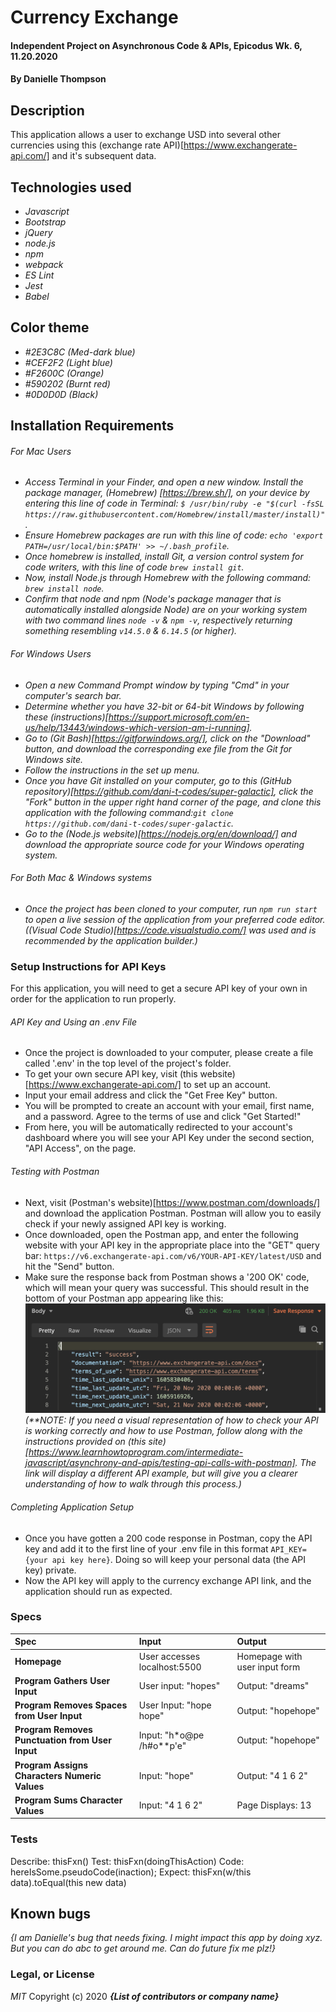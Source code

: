 # Currency Exchange

#### Independent Project on Asynchronous Code & APIs, Epicodus Wk. 6, 11.20.2020

#### By Danielle Thompson

## Description

This application allows a user to exchange USD into several other currencies using this (exchange rate API)[https://www.exchangerate-api.com/] and it's subsequent data.

## Technologies used

- _Javascript_
- _Bootstrap_
- _jQuery_
- _node.js_
- _npm_
- _webpack_
- _ES Lint_
- _Jest_
- _Babel_

## Color theme

- _#2E3C8C (Med-dark blue)_
- _#CEF2F2 (Light blue)_
- _#F2600C (Orange)_
- _#590202 (Burnt red)_
- _#0D0D0D (Black)_

## Installation Requirements

###### For Mac Users

- _Access Terminal in your Finder, and open a new window. Install the package manager, (Homebrew) [https://brew.sh/], on your device by entering this line of code in Terminal: `$ /usr/bin/ruby -e "$(curl -fsSL https://raw.githubusercontent.com/Homebrew/install/master/install)"`._
- _Ensure Homebrew packages are run with this line of code: `echo 'export PATH=/usr/local/bin:$PATH' >> ~/.bash_profile`._
- _Once homebrew is installed, install Git, a version control system for code writers, with this line of code `brew install git`._
- _Now, install Node.js through Homebrew with the following command: `brew install node`._
- _Confirm that node and npm (Node's package manager that is automatically installed alongside Node) are on your working system with two command lines `node -v` & `npm -v`, respectively returning something resembling `v14.5.0` & `6.14.5` (or higher)._

###### For Windows Users

- _Open a new Command Prompt window by typing "Cmd" in your computer's search bar._
- _Determine whether you have 32-bit or 64-bit Windows by following these (instructions)[https://support.microsoft.com/en-us/help/13443/windows-which-version-am-i-running]._
- _Go to (Git Bash)[https://gitforwindows.org/], click on the "Download" button, and download the corresponding exe file from the Git for Windows site._
- _Follow the instructions in the set up menu._
- _Once you have Git installed on your computer, go to this (GitHub repository)[https://github.com/dani-t-codes/super-galactic], click the "Fork" button in the upper right hand corner of the page, and clone this application with the following command:`git clone https://github.com/dani-t-codes/super-galactic`._
- _Go to the (Node.js website)[https://nodejs.org/en/download/] and download the appropriate source code for your Windows operating system._

###### For Both Mac & Windows systems

- _Once the project has been cloned to your computer, run `npm run start` to open a live session of the application from your preferred code editor. ((Visual Code Studio)[https://code.visualstudio.com/] was used and is recommended by the application builder.)_

### Setup Instructions for API Keys

For this application, you will need to get a secure API key of your own in order for the application to run properly.  

###### API Key and Using an .env File
- Once the project is downloaded to your computer, please create a file called '.env' in the top level of the project's folder.
- To get your own secure API key, visit (this website)[https://www.exchangerate-api.com/] to set up an account. 
- Input your email address and click the "Get Free Key" button.
- You will be prompted to create an account with your email, first name, and a password. Agree to the terms of use and click "Get Started!"
- From here, you will be automatically redirected to your account's dashboard where you will see your API Key under the second section, "API Access", on the page. 

###### Testing with Postman
- Next, visit (Postman's website)[https://www.postman.com/downloads/] and download the application Postman. Postman will allow you to easily check if your newly assigned API key is working.
- Once downloaded, open the Postman app, and enter the following website with your API key in the appropriate place into the "GET" query bar: `https://v6.exchangerate-api.com/v6/YOUR-API-KEY/latest/USD` and hit the "Send" button. 
- Make sure the response back from Postman shows a '200 OK' code, which will mean your query was successful. This should result in the bottom of your Postman app appearing like this: ![An image showing a '200 OK' code along with the result:success and subsequent JSON data.!](/assets/images/Postman-success.png "Screenshot of success message in Postman app")
_(**NOTE: If you need a visual representation of how to check your API is working correctly and how to use Postman, follow along with the instructions provided on (this site)[https://www.learnhowtoprogram.com/intermediate-javascript/asynchrony-and-apis/testing-api-calls-with-postman]. The link will display a different API example, but will give you a clearer understanding of how to walk through this process.)_

###### Completing Application Setup
- Once you have gotten a 200 code response in Postman, copy the API key and add it to the first line of your .env file in this format `API_KEY={your api key here}`. Doing so will keep your personal data (the API key) private.
- Now the API key will apply to the currency exchange API link, and the application should run as expected.

### Specs

| Spec                                            | Input                        | Output                        |
| :---------------------------------------------- | :--------------------------- | :---------------------------- |
| **Homepage**                                    | User accesses localhost:5500 | Homepage with user input form |
| **Program Gathers User Input**                  | User input: "hopes"          | Output: "dreams"              |
| **Program Removes Spaces from User Input**      | User Input: "hope hope"      | Output: "hopehope"            |
| **Program Removes Punctuation from User Input** | Input: "h\*o@pe /h#o\*\*p'e" | Output: "hopehope"            |
| **Program Assigns Characters Numeric Values**   | Input: "hope"                | Output: "4 1 6 2"             |
| **Program Sums Character Values**               | Input: "4 1 6 2"             | Page Displays: 13             |

### Tests

Describe: thisFxn()
Test: thisFxn(doingThisAction)
Code: hereIsSome.pseudoCode(inaction);
Expect: thisFxn(w/this data).toEqual(this new data)

## Known bugs

_{I am Danielle's *bug* that needs fixing. I might impact this app by doing xyz. But you can do abc to get around me. Can do future fix me plz!}_

### Legal, or License

_MIT_ Copyright (c) 2020 **_{List of contributors or company name}_**

